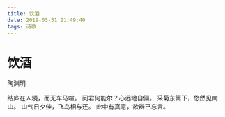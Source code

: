 ```yaml
---
title: 饮酒
date: 2019-03-31 21:49:40
tags: 诗歌
---
```


饮酒
====

陶渊明

结庐在人境，而无车马喧。
问君何能尔？心远地自偏。
采菊东篱下，悠然见南山。
山气日夕佳，飞鸟相与还。
此中有真意，欲辨已忘言。
